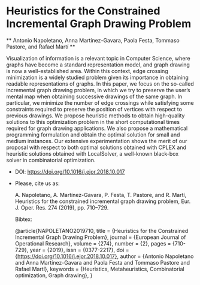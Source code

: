 # Heuristics for the Constrained Incremental Graph Drawing Problem

** Antonio Napoletano, Anna Martínez-Gavara, Paola Festa, Tommaso Pastore, and Rafael Martí **

Visualization of information is a relevant topic in Computer Science, where graphs have
become a standard representation model, and graph drawing is now a well-established
area. Within this context, edge crossing minimization is a widely studied problem given
its importance in obtaining readable representations of graphs. In this paper, we focus on
the so-called incremental graph drawing problem, in which we try to preserve the user’s
mental map when obtaining successive drawings of the same graph. In particular, we minimize the number of edge crossings while satisfying some constraints required to preserve
the position of vertices with respect to previous drawings. We propose heuristic methods
to obtain high-quality solutions to this optimization problem in the short computational
times required for graph drawing applications. We also propose a mathematical programming formulation and obtain the optimal solution for small and medium instances. Our
extensive experimentation shows the merit of our proposal with respect to both optimal solutions obtained with CPLEX and heuristic solutions obtained with LocalSolver, a
well-known black-box solver in combinatorial optimization.

- DOI: https://doi.org/10.1016/j.ejor.2018.10.017
- Please, cite us as:
   
   A. Napoletano, A. Martínez-Gavara, P. Festa, T. Pastore, and R. Martí, Heuristics for the constrained incremental graph drawing problem, Eur. J. Oper. Res. 274 (2019), pp. 710–729. 
   
   Bibtex:

    @article{NAPOLETANO2019710,
      title = {Heuristics for the Constrained Incremental Graph Drawing Problem},
      journal = {European Journal of Operational Research},
      volume = {274},
      number = {2},
      pages = {710-729},
      year = {2019},
      issn = {0377-2217},
      doi = {https://doi.org/10.1016/j.ejor.2018.10.017},
      author = {Antonio Napoletano and Anna Martínez-Gavara and Paola Festa and Tommaso Pastore and Rafael Martí},
      keywords = {Heuristics, Metaheuristics, Combinatorial optimization, Graph drawing},
      }
